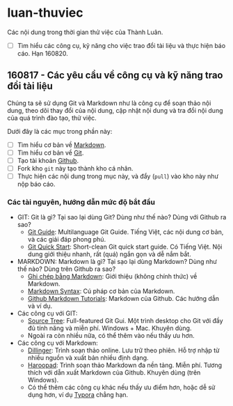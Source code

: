 # luan-thuviec
Các nội dung trong thời gian thử việc của Thành Luân.

- [ ] Tìm hiểu các công cụ, kỹ năng cho việc trao đổi tài liệu và thực hiện báo cáo. Hạn 160820.

## 160817 - Các yêu cầu về công cụ và kỹ năng trao đổi tài liệu

Chúng ta sẽ sử dụng Git và Markdown như là công cụ để soạn thảo nội dung, theo dõi thay đổi của nội dung, cập nhật nội dung và tra đổi nội dung của quá trình đào tạo, thử việc.

Dưới đây là các mục trong phần này:

- [ ] Tìm hiểu cơ bản về [Markdown](https://daringfireball.net/projects/markdown/).
- [ ] Tìm hiểu cơ bản về [Git](http://git-scm.org).
- [ ] Tạo tài khoản [Github](https://github.com).
- [ ] Fork kho `git` này tạo thành kho cá nhân.
- [ ] Thực hiện các nội dung trong mục này, và đẩy (`pull`) vào kho này như nộp báo cáo.

### Các tài nguyên, hướng dẫn mức độ bắt đầu
- GIT: Git là gì? Tại sao lại dùng Git? Dùng như thế nào? Dùng với Github ra sao?
  - [Git Guide](https://backlogtool.com/git-guide/vn/): Multilanguage Git Guide. Tiếng Việt, các nội dung cơ bản, và các giải đáp phong phú.
  - [Git Quick Start](https://rogerdudler.github.io/git-guide/): Short-clean Git quick start guide. Có Tiếng Việt. Nội dung giới thiệu nhanh, rất (quá) ngắn gọn và dễ nắm bắt.
- MARKDOWN: Markdown là gì? Tại sạo lại dùng Markdown? Dùng như thế nào? Dùng trên Github ra sao?
  - [Ghi chép bằng Markdown](http://ngochin.com/2013/01/03/markdown/): Giới thiệu (không chính thức) về Markdown.
  - [Markdown Syntax](https://daringfireball.net/projects/markdown/syntax): Cú pháp cơ bản của Markdown.
  - [Github Markdown Tutorials](https://guides.github.com/features/mastering-markdown/): Markdown của Github. Các hướng dẫn và ví dụ.
- Các công cụ với GIT:
  - [Source Tree](https://www.sourcetreeapp.com/): Full-featured Git Gui. Một trình desktop cho Git với đầy đủ tính năng và miễn phí. Windows + Mac. Khuyên dùng.
  - Ngoài ra còn nhiều nữa, có thể thêm vào nếu thấy ưu hơn.
- Các công cụ với Markdown:
  - [Dillinger](dillinger.io): Trình soạn thảo online. Lưu trữ theo phiên. Hỗ trợ nhập từ nhiều nguồn và xuất bản nhiều định dạng.
  - [Haroopad](http://pad.haroopress.com/): Trình soạn thảo Markdown đa nền tảng. Miễn phí. Tương thích với dẫn xuất Markdown của Github. Khuyên dùng (trên Windows).
  - Có thể thêm các công cụ khác nếu thấy ưu điểm hơn, hoặc dễ sử dụng hơn, ví dụ [Typora](https://www.typora.io/) chẳng hạn.
   
  
